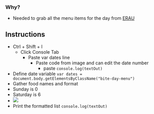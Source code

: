 ### Why?
- Needed to grab all the menu items for the day from [ERAU](http://menus.sodexomyway.com/BiteMenu/Menu?menuId=189&locationId=94144001&whereami=https://eraudining.sodexomyway.com/dining-near-me/refueling-station)

## Instructions
- Ctrl + Shift + I
  - Click  Console Tab
    - Paste var dates line
      - Paste code from image and can edit the date number
        -  paste `console.log(textOut)`
- Define date variable
`var dates = document.body.getElementsByClassName("bite-day-menu")`
- Gather food names and format
- Sunday is 0 
- Saturday is 6
- ![](https://i.imgur.com/jLfRpf4.png)
- Print the formatted list
`console.log(textOut)`
